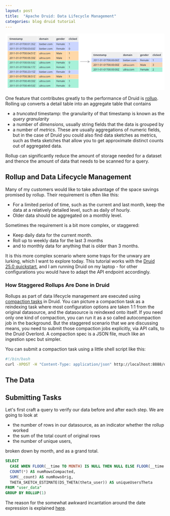 ```yaml
---
layout: post
title:  "Apache Druid: Data Lifecycle Management"
categories: blog druid tutorial
---
```


![Rollup in Druid](/assets/2023-01-22-01-rollup.png)

One feature that contributes greatly to the performance of Druid is [rollup](https://druid.apache.org/docs/latest/ingestion/rollup.html). Rolling up converts a detail table into an aggregate table that contains

- a _truncated_ timestamp: the granularity of that timestamp is known as the _query granularity_
- a number of _dimensions_, usually string fields that the data is grouped by
- a number of _metrics_. These are usually aggregations of numeric fields, but in the case of Druid you could also find data sketches as metrics, such as theta sketches that allow you to get approximate distinct counts out of aggregated data.

Rollup can significantly reduce the amount of storage needed for a dataset and thence the amount of data that needs to be scanned for a query.

## Rollup and Data Lifecycle Management

Many of my customers would like to take advantage of the space savings promised by rollup. Their requirement is often like this:

- For a limited period of time, such as the current and last month, keep the data at a relatively detailed level, such as daily of hourly.
- Older data should be aggregated on a monthly level.

Sometimes the requirement is a bit more complex, or staggered:

- Keep daily data for the current month.
- Roll up to weekly data for the last 3 months
- and to monthly data for anything that is older than 3 months.

It is this more complex scenario where some traps for the unwary are lurking, which I want to explore today. This tutorial works with the [Druid 25.0 quickstart](https://druid.apache.org/docs/latest/tutorials/index.html), and I am running Druid on my laptop - for other configurations you would have to adapt the API endpoint accordingly.

### How Staggered Rollups Are Done in Druid

Rollups as part of data lifecycle management are executed using [compaction tasks](https://druid.apache.org/docs/latest/data-management/compaction.html) in Druid. You can picture a compaction task as a reindexing task where most configuration options are taken 1:1 from the original datasource, and the datasource is reindexed onto itself. If you need only one kind of compaction, you can run it as a so called autocompaction job in the background. But the staggered scenario that we are discussing means, you need to submit those compaction jobs explicitly, via API calls, to the Druid Overlord. A compaction spec is a JSON file, much like an ingestion spec but simpler.

You can submit a compaction task using a little shell script like this:

```bash
#!/bin/bash
curl -XPOST -H "Content-Type: application/json" http://localhost:8888/druid/indexer/v1/task -d@$1
```

## The Data


## Submitting Tasks


Let's first craft a query to verify our data before and after each step. We are going to look at

- the number of rows in our datasource, as an indicator whether the rollup worked
- the sum of the total count of original rows
- the number of unique users,

broken down by month, and as a grand total.

```sql
SELECT
  CASE WHEN FLOOR(__time TO MONTH) IS NULL THEN NULL ELSE FLOOR(__time TO MONTH) END AS "date",
  COUNT(*) AS numRowsCompacted,
  SUM(__count) AS numRowsOrig,
  THETA_SKETCH_ESTIMATE(DS_THETA(theta_user)) AS uniqueUsersTheta
FROM "user_data"
GROUP BY ROLLUP(1)
```

The reason for the somewhat awkward incantation around the date expression is explained [here](/2022/11/05/druid-data-cookbook-cumulative-sums-in-druid-sql).
